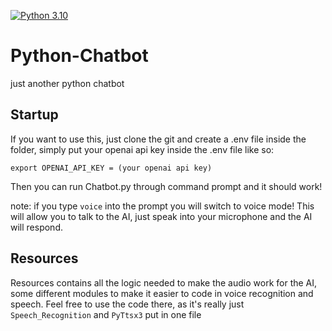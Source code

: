 [![Python 3.10](https://img.shields.io/badge/python-3.10-blue.svg)](https://www.python.org/downloads/release/python-3100/)
# Python-Chatbot
just another python chatbot

## Startup

If you want to use this, just clone the git and create a .env file inside the folder, simply put your openai api key inside the .env file like so:
```
export OPENAI_API_KEY = (your openai api key)
```
Then you can run Chatbot.py through command prompt and it should work!

note: if you type `voice` into the prompt you will switch to voice mode!
This will allow you to talk to the AI, just speak into your microphone and the AI will respond.

## Resources

Resources contains all the logic needed to make the audio work for the AI, some different modules to make it easier to code in voice recognition and speech.
Feel free to use the code there, as it's really just `Speech_Recognition` and `PyTtsx3` put in one file
